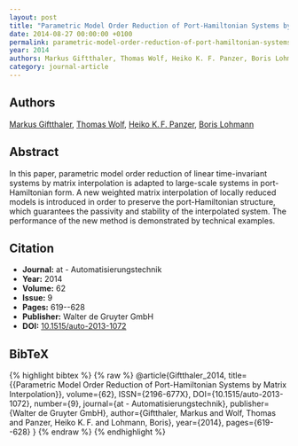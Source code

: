 ```yaml
---
layout: post
title: "Parametric Model Order Reduction of Port-Hamiltonian Systems by Matrix Interpolation"
date: 2014-08-27 00:00:00 +0100
permalink: parametric-model-order-reduction-of-port-hamiltonian-systems-by-matrix-interpolation
year: 2014
authors: Markus Giftthaler, Thomas Wolf, Heiko K. F. Panzer, Boris Lohmann
category: journal-article
---
```

 
## Authors
[Markus Giftthaler](authors/markus-giftthaler), [Thomas Wolf](authors/thomas-wolf), [Heiko K. F. Panzer](authors/heiko-k-f-panzer), [Boris Lohmann](authors/boris-lohmann)
 
## Abstract
In this paper, parametric model order reduction of linear time-invariant systems by matrix interpolation is adapted to large-scale systems in port-Hamiltonian form. A new weighted matrix interpolation of locally reduced models is introduced in order to preserve the port-Hamiltonian structure, which guarantees the passivity and stability of the interpolated system. The performance of the new method is demonstrated by technical examples.
 
## Citation
- **Journal:** at - Automatisierungstechnik
- **Year:** 2014
- **Volume:** 62
- **Issue:** 9
- **Pages:** 619--628
- **Publisher:** Walter de Gruyter GmbH
- **DOI:** [10.1515/auto-2013-1072](https://doi.org/10.1515/auto-2013-1072)
 
## BibTeX
{% highlight bibtex %}
{% raw %}
@article{Giftthaler_2014,
  title={{Parametric Model Order Reduction of Port-Hamiltonian Systems by Matrix Interpolation}},
  volume={62},
  ISSN={2196-677X},
  DOI={10.1515/auto-2013-1072},
  number={9},
  journal={at - Automatisierungstechnik},
  publisher={Walter de Gruyter GmbH},
  author={Giftthaler, Markus and Wolf, Thomas and Panzer, Heiko K. F. and Lohmann, Boris},
  year={2014},
  pages={619--628}
}
{% endraw %}
{% endhighlight %}
 
